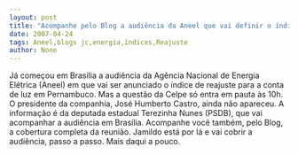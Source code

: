 ```yaml
---
layout: post
title: "Acompanhe pelo Blog a audiência da Aneel que vai definir o índice de reajuste da conta de energia"
date: 2007-04-24
tags: Aneel,blogs jc,energia,índices,Reajuste
author: None
---
```

Já começou em Brasília a audiência da Agência Nacional de Energia Elétrica (Aneel) em que vai ser anunciado o índice de reajuste para a conta de luz em Pernambuco. Mas a questão da Celpe só entra em pauta às 10h. O presidente da companhia, José Humberto Castro, ainda não apareceu. A informação é da deputada estadual Terezinha Nunes (PSDB), que vai acompanhar a audiência em Brasília.&nbsp;Acompanhe você também, pelo Blog, a cobertura completa da reunião. Jamildo está por lá e vai cobrir a audiência, passo a passo. Mais daqui a pouco. 